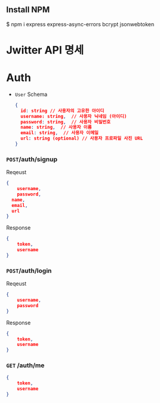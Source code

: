 ## Install NPM

$ npm i express express-async-errors bcrypt jsonwebtoken

# Jwitter API 명세

# Auth

- `User` Schema
    
    ```json
    {
      id: string // 사용자의 고유한 아이디
      username: string,  // 사용자 닉네임 (아이디)
      password: string,  // 사용자 비밀번호
      name: string,  // 사용자 이름
      email: string,  // 사용자 이메일
      url: string (optional) // 사용자 프로파일 사진 URL
    }
    ```
    

### `POST`/auth/signup

Reqeust

```json
{
	username,
	password,
  name,
  email,
  url
}
```

Response

```json
{
	token,
	username
}
```

### `POST`/auth/login

Reqeust

```json
{
	username,
	password
}
```

Response 

```json
{
	token,
	username
}
```

### `GET` /auth/me

```json
{
	token,
	username
}
```